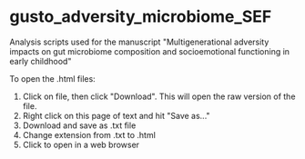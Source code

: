 # gusto_adversity_microbiome_SEF
Analysis scripts used for the manuscript "Multigenerational adversity impacts on gut microbiome composition and socioemotional functioning in early childhood"

To open the .html files:
1. Click on file, then click "Download". This will open the raw version of the file. 
2. Right click on this page of text and hit "Save as..."
3. Download and save as .txt file
4. Change extension from .txt to .html
5. Click to open in a web browser
